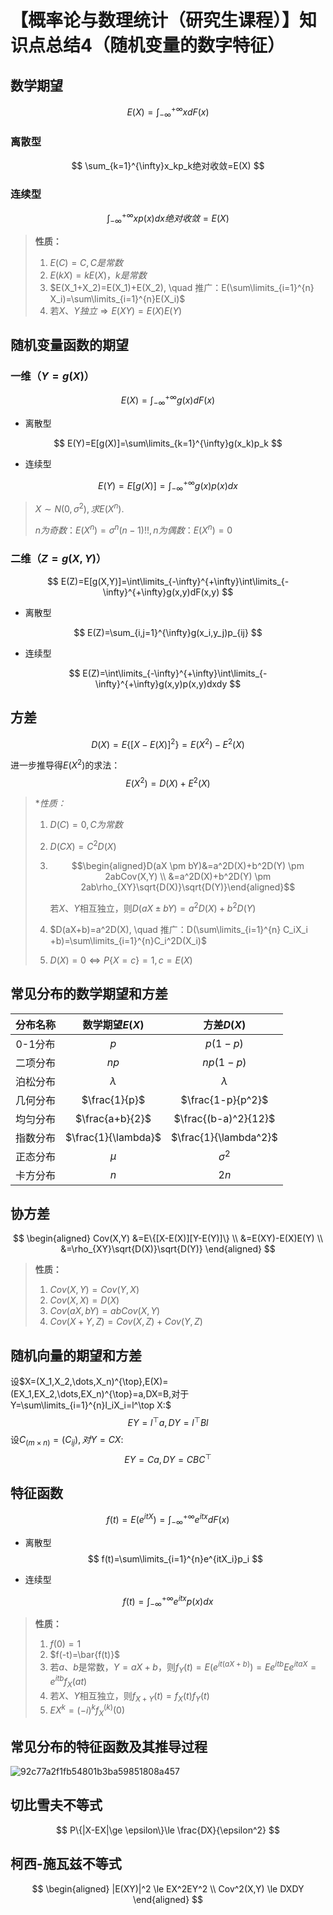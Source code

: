 # 【概率论与数理统计（研究生课程）】知识点总结4（随机变量的数字特征）

## 数学期望

$$
E(X)=\int_{-\infty}^{+\infty}xdF(x)
$$

### 离散型

$$
\sum_{k=1}^{\infty}x_kp_k绝对收敛=E(X)
$$

### 连续型

$$
\int_{-\infty}^{+\infty}xp(x)dx绝对收敛=E(X)
$$

> **性质：** 
>
> 1. $E(C)=C, C是常数$
> 2. $E(kX)=kE(X)，k是常数$
> 3. $E(X_1+X_2)=E(X_1)+E(X_2), \quad 推广：E(\sum\limits_{i=1}^{n} X_i)=\sum\limits_{i=1}^{n}E(X_i)$ 
> 4. 若$X、Y独立 \Longrightarrow E(XY)=E(X)E(Y)$

## 随机变量函数的期望

### 一维（$Y=g(X)$）

$$
E(X)=\int_{-\infty}^{+\infty}g(x)dF(x)
$$

- 离散型

$$
E(Y)=E[g(X)]=\sum\limits_{k=1}^{\infty}g(x_k)p_k
$$

- 连续型

$$
E(Y)=E[g(X)]=\int_{-\infty}^{+\infty}g(x)p(x)dx
$$

> $X \sim N(0, \sigma^2), 求E(X^n)$.
>
> $n为奇数：E(X^n)=\sigma^n(n-1)!!,n为偶数：E(X^n)=0$

### 二维（$Z=g(X,Y)$）

$$
E(Z)=E[g(X,Y)]=\int\limits_{-\infty}^{+\infty}\int\limits_{-\infty}^{+\infty}g(x,y)dF(x,y)
$$

- 离散型

$$
E(Z)=\sum_{i,j=1}^{\infty}g(x_i,y_j)p_{ij}
$$

- 连续型

$$
E(Z)=\int\limits_{-\infty}^{+\infty}\int\limits_{-\infty}^{+\infty}g(x,y)p(x,y)dxdy
$$

## 方差

$$
D(X)=E\{[X-E(X)]^2\}=E(X^2)-E^2(X)
$$

进一步推导得$E(X^2)$的求法：
$$
E(X^2)=D(X)+E^2(X)
$$

> **性质：*
>
> 1. $D(C)=0, C为常数$
>
> 2. $D(CX)=C^2D(X)$
>
> 3. $$\begin{aligned}D(aX \pm bY)&=a^2D(X)+b^2D(Y) \pm 2abCov(X,Y) \\ &=a^2D(X)+b^2D(Y) \pm 2ab\rho_{XY}\sqrt{D(X)}\sqrt{D(Y)}\end{aligned}$$
>
>    若$X、Y$相互独立，则$D(aX\pm bY)=a^2D(X)+b^2D(Y)$
>
> 4. $D(aX+b)=a^2D(X), \quad 推广：D(\sum\limits_{i=1}^{n} C_iX_i +b)=\sum\limits_{i=1}^{n}C_i^2D(X_i)$
>
> 5. $D(X)=0 \Longleftrightarrow P\{X=c\}=1,c=E(X)$

## 常见分布的数学期望和方差

| 分布名称 |   数学期望$E(X)$    |      方差$D(X)$       |
| :------: | :-----------------: | :-------------------: |
| 0-1分布  |         $p$         |       $p(1-p)$        |
| 二项分布 |        $np$         |       $np(1-p)$       |
| 泊松分布 |      $\lambda$      |       $\lambda$       |
| 几何分布 |    $\frac{1}{p}$    |   $\frac{1-p}{p^2}$   |
| 均匀分布 |   $\frac{a+b}{2}$   | $\frac{(b-a)^2}{12}$  |
| 指数分布 | $\frac{1}{\lambda}$ | $\frac{1}{\lambda^2}$ |
| 正态分布 |        $\mu$        |      $\sigma^2$       |
| 卡方分布 |         $n$         |         $2n$          |

## 协方差

$$
\begin{aligned}
Cov(X,Y)
&=E\{[X-E(X)][Y-E(Y)]\} \\
&=E(XY)-E(X)E(Y) \\
&=\rho_{XY}\sqrt{D(X)}\sqrt{D(Y)}
\end{aligned}
$$

> **性质：**
>
> 1. $Cov(X,Y)=Cov(Y,X)$
> 2. $Cov(X,X)=D(X)$
> 3. $Cov(aX,bY)=abCov(X,Y)$
> 4. $Cov(X+Y, Z)=Cov(X,Z)+Cov(Y,Z)$

## 随机向量的期望和方差

设$X=(X_1,X_2,\dots,X_n)^{\top},E(X)=(EX_1,EX_2,\dots,EX_n)^{\top}=a,DX=B,对于Y=\sum\limits_{i=1}^{n}l_iX_i=l^\top X:$
$$
EY=l^\top a, DY=l^\top Bl
$$
设$C_{(m\times n)}=(C_{ij}),对Y=CX:$
$$
EY=Ca,DY=CBC^\top
$$

## 特征函数

$$
f(t)=E(e^{itX})=\int_{-\infty}^{+\infty}e^{itx}dF(x)
$$

- 离散型
  $$
  f(t)=\sum\limits_{i=1}^{n}e^{itX_i}p_i
  $$

- 连续型

$$
f(t)=\int_{-\infty}^{+\infty}e^{itx}p(x)dx
$$

> **性质：**
>
> 1. $f(0)=1$
> 2. $f(-t)=\bar{f(t)}$
> 3. 若$a、b$是常数，$Y=aX+b$，则$f_Y(t)=E(e^{it(aX+b)})=Ee^{itb}Ee^{itaX}=e^{itb}f_X(at)$
> 4. 若$X、Y$相互独立，则$f_{X+Y}(t)=f_X(t)f_Y(t)$
> 5. $EX^k=(-i)^kf_X^{(k)}(0)$

## 常见分布的特征函数及其推导过程

![92c77a2f1fb54801b3ba59851808a457](image%5C92c77a2f1fb54801b3ba59851808a457.jpg)

## 切比雪夫不等式

$$
P\{|X-EX|\ge \epsilon\}\le \frac{DX}{\epsilon^2}
$$

## 柯西-施瓦兹不等式

$$
\begin{aligned}
|E(XY)|^2 \le EX^2EY^2 \\
Cov^2(X,Y) \le DXDY
\end{aligned}
$$